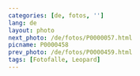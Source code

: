 ```yaml
---
categories: [de, fotos, '']
lang: de
layout: photo
next_photo: /de/fotos/P0000057.html
picname: P0000458
prev_photo: /de/fotos/P0000459.html
tags: [Fotofalle, Leopard]
---
```

